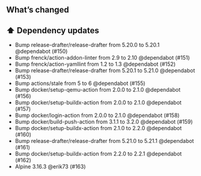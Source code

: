 ## What’s changed

## ⬆️ Dependency updates

- Bump release-drafter/release-drafter from 5.20.0 to 5.20.1 @dependabot (#150)
- Bump frenck/action-addon-linter from 2.9 to 2.10 @dependabot (#151)
- Bump frenck/action-yamllint from 1.2 to 1.3 @dependabot (#152)
- Bump release-drafter/release-drafter from 5.20.1 to 5.21.0 @dependabot (#153)
- Bump actions/stale from 5 to 6 @dependabot (#155)
- Bump docker/setup-qemu-action from 2.0.0 to 2.1.0 @dependabot (#156)
- Bump docker/setup-buildx-action from 2.0.0 to 2.1.0 @dependabot (#157)
- Bump docker/login-action from 2.0.0 to 2.1.0 @dependabot (#158)
- Bump docker/build-push-action from 3.1.1 to 3.2.0 @dependabot (#159)
- Bump docker/setup-buildx-action from 2.1.0 to 2.2.0 @dependabot (#160)
- Bump release-drafter/release-drafter from 5.21.0 to 5.21.1 @dependabot (#161)
- Bump docker/setup-buildx-action from 2.2.0 to 2.2.1 @dependabot (#162)
- Alpine 3.16.3 @erik73 (#163)

